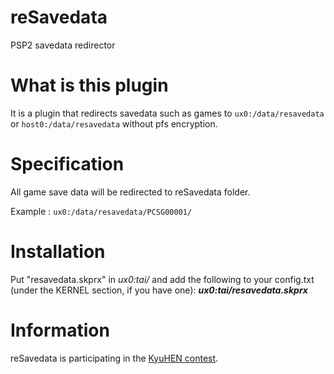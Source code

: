 # reSavedata
PSP2 savedata redirector

# What is this plugin

It is a plugin that redirects savedata such as games to `ux0:/data/resavedata` or `host0:/data/resavedata` without pfs encryption.

# Specification

All game save data will be redirected to reSavedata folder.

Example : `ux0:/data/resavedata/PCSG00001/`

# Installation
Put "resavedata.skprx" in *ux0:tai/* and add the following to your config.txt (under the KERNEL section, if you have one):
***ux0:tai/resavedata.skprx***

# Information

reSavedata is participating in the [KyuHEN contest](<https://kyuhen.customprotocol.com/en/>).
